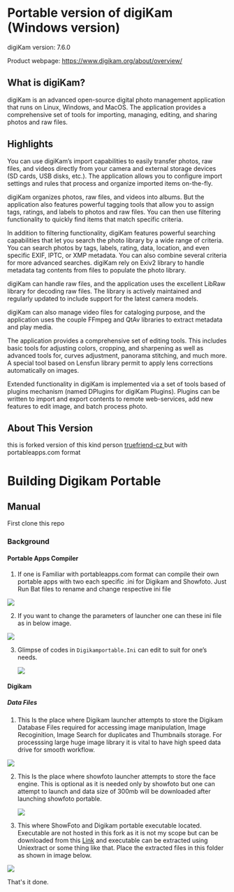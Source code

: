# Portable version of digiKam (Windows version)

digiKam version: 7.6.0

Product webpage: https://www.digikam.org/about/overview/


## What is digiKam?

digiKam is an advanced open-source digital photo  management application that runs on Linux, Windows, and MacOS. The  application provides a comprehensive set of tools for importing,  managing, editing, and sharing photos and raw files.


## Highlights

You can use digiKam’s import capabilities to easily  transfer photos, raw files, and videos directly from your camera and  external storage devices (SD cards, USB disks, etc.). The application  allows you to configure import settings and rules that process and  organize imported items on-the-fly.

digiKam organizes photos, raw files, and videos into  albums. But the application also features powerful tagging tools that  allow you to assign tags, ratings, and labels to photos and raw files.  You can then use filtering functionality to quickly find items that  match specific criteria.

In addition to filtering functionality, digiKam features  powerful searching capabilities that let you search the photo library by a wide range of criteria. You can search photos by tags, labels,  rating, data, location, and even specific EXIF, IPTC, or XMP metadata.  You can also combine several criteria for more advanced searches.  digiKam rely on Exiv2 library to handle metadata tag contents from files to populate the photo library.

digiKam can handle raw files, and the application uses the excellent LibRaw library for decoding raw files. The library is  actively maintained and regularly updated to include support for the  latest camera models.

digiKam can also manage video files for cataloging  purpose, and the application uses the couple FFmpeg and QtAv libraries  to extract metadata and play media.

The application provides a comprehensive set of editing  tools. This includes basic tools for adjusting colors, cropping, and  sharpening as well as advanced tools for, curves adjustment, panorama  stitching, and much more. A special tool based on Lensfun library permit to apply lens corrections automatically on images.

Extended functionality in digiKam is implemented via a set of tools based of plugins mechanism (named DPlugins for digiKam  Plugins). Plugins can be written to import and export contents to remote web-services, add new features to edit image, and batch process photo.

## About This Version 

this is forked version of this kind person [ truefriend-cz ](https://github.com/truefriend-cz) but with portableapps.com format

# Building Digikam Portable

## Manual

First clone this repo

### Background

#### Portable Apps Compiler

1. If one is Familiar with portableapps.com format can compile their own portable apps with two each specific .ini for Digikam and Showfoto. Just Run Bat files to rename and change respective ini file

![](Assets/img/Images_01.jpg)

2. If you want to change the parameters of launcher one can these ini file as in below image.

![](Assets/img/Images_02.jpg)

3. Glimpse of codes in `Digikamportable.Ini` can edit to suit for one’s needs.

   ![](Assets/img/Images_05.jpg)

#### Digikam
##### Data Files

1. This Is the place where Digikam launcher attempts to store the Digikam Database Files required for accessing image manipulation, Image Recoginition, Image Search for duplicates and Thumbnails storage. For processsing large huge image library it is vital to have high speed data drive for smooth workflow.

![](Assets/img/Images_03.jpg)

2. This Is the place where showfoto launcher attempts to store the face engine. This is optional as it is needed only by showfoto but one can attempt to launch and data size of 300mb will be downloaded after launching showfoto portable.

   ![](Assets/img/Images_04.jpg)

3. This where ShowFoto and Digikam portable executable located. Executable are not hosted in this fork as it is not my scope but can be downloaded from this [Link](https://www.digikam.org/download/) and executable can be extracted using Uniextract or some thing like that. Place the extracted files in this folder as shown in image below.

![](Assets/img/Images_06.jpg)

That's it done.

